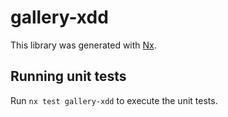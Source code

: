 # gallery-xdd

This library was generated with [Nx](https://nx.dev).

## Running unit tests

Run `nx test gallery-xdd` to execute the unit tests.
